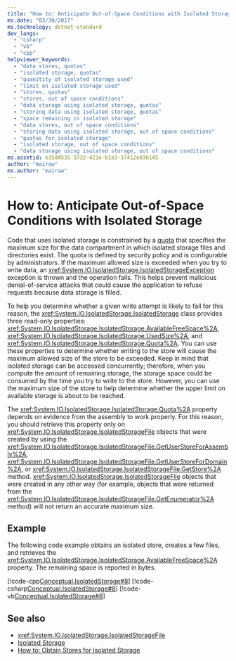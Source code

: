 ```yaml
---
title: "How to: Anticipate Out-of-Space Conditions with Isolated Storage"
ms.date: "03/30/2017"
ms.technology: dotnet-standard
dev_langs: 
  - "csharp"
  - "vb"
  - "cpp"
helpviewer_keywords: 
  - "data stores, quotas"
  - "isolated storage, quotas"
  - "quanitity of isolated storage used"
  - "limit on isolated storage used"
  - "stores, quotas"
  - "stores, out of space conditions"
  - "data storage using isolated storage, quotas"
  - "storing data using isolated storage, quotas"
  - "space remaining in isolated storage"
  - "data stores, out of space conditions"
  - "storing data using isolated storage, out of space conditions"
  - "quotas for isolated storage"
  - "isolated storage, out of space conditions"
  - "data storage using isolated storage, out of space conditions"
ms.assetid: e35d4535-3732-421e-b1a3-37412e036145
author: "mairaw"
ms.author: "mairaw"
---
```

# How to: Anticipate Out-of-Space Conditions with Isolated Storage
Code that uses isolated storage is constrained by a [quota](../../../docs/standard/io/isolated-storage.md#quotas) that specifies the maximum size for the data compartment in which isolated storage files and directories exist. The quota is defined by security policy and is configurable by administrators. If the maximum allowed size is exceeded when you try to write data, an <xref:System.IO.IsolatedStorage.IsolatedStorageException> exception is thrown and the operation fails. This helps prevent malicious denial-of-service attacks that could cause the application to refuse requests because data storage is filled.  
  
 To help you determine whether a given write attempt is likely to fail for this reason, the <xref:System.IO.IsolatedStorage.IsolatedStorage> class provides three read-only properties: <xref:System.IO.IsolatedStorage.IsolatedStorage.AvailableFreeSpace%2A>, <xref:System.IO.IsolatedStorage.IsolatedStorage.UsedSize%2A>, and <xref:System.IO.IsolatedStorage.IsolatedStorage.Quota%2A>. You can use these properties to determine whether writing to the store will cause the maximum allowed size of the store to be exceeded. Keep in mind that isolated storage can be accessed concurrently; therefore, when you compute the amount of remaining storage, the storage space could be consumed by the time you try to write to the store. However, you can use the maximum size of the store to help determine whether the upper limit on available storage is about to be reached.  
  
 The <xref:System.IO.IsolatedStorage.IsolatedStorage.Quota%2A> property depends on evidence from the assembly to work properly. For this reason, you should retrieve this property only on <xref:System.IO.IsolatedStorage.IsolatedStorageFile> objects that were created by using the <xref:System.IO.IsolatedStorage.IsolatedStorageFile.GetUserStoreForAssembly%2A>, <xref:System.IO.IsolatedStorage.IsolatedStorageFile.GetUserStoreForDomain%2A>, or <xref:System.IO.IsolatedStorage.IsolatedStorageFile.GetStore%2A> method. <xref:System.IO.IsolatedStorage.IsolatedStorageFile> objects that were created in any other way (for example, objects that were returned from the <xref:System.IO.IsolatedStorage.IsolatedStorageFile.GetEnumerator%2A> method) will not return an accurate maximum size.  
  
## Example  
 The following code example obtains an isolated store, creates a few files, and retrieves the <xref:System.IO.IsolatedStorage.IsolatedStorage.AvailableFreeSpace%2A> property. The remaining space is reported in bytes.  
  
 [!code-cpp[Conceptual.IsolatedStorage#8](../../../samples/snippets/cpp/VS_Snippets_CLR/conceptual.isolatedstorage/cpp/source7.cpp#8)]
 [!code-csharp[Conceptual.IsolatedStorage#8](../../../samples/snippets/csharp/VS_Snippets_CLR/conceptual.isolatedstorage/cs/source7.cs#8)]
 [!code-vb[Conceptual.IsolatedStorage#8](../../../samples/snippets/visualbasic/VS_Snippets_CLR/conceptual.isolatedstorage/vb/source7.vb#8)]  
  
## See also

- <xref:System.IO.IsolatedStorage.IsolatedStorageFile>  
- [Isolated Storage](../../../docs/standard/io/isolated-storage.md)  
- [How to: Obtain Stores for Isolated Storage](../../../docs/standard/io/how-to-obtain-stores-for-isolated-storage.md)
